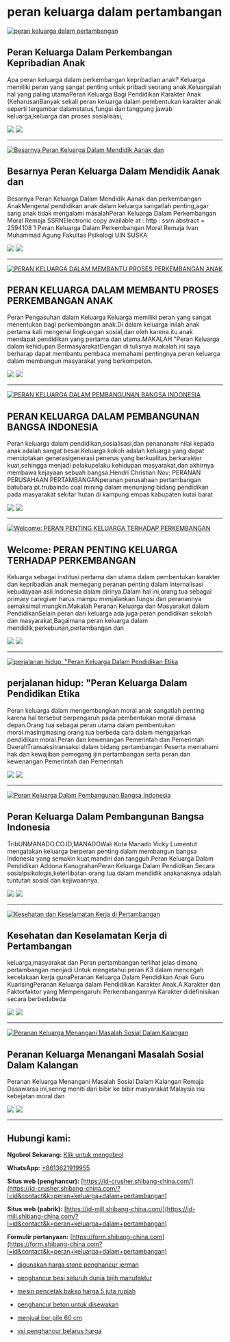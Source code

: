 # peran keluarga dalam pertambangan

<a href="https://swt.shibang-china.com/?l=id&img&k=peran+keluarga+dalam+pertambangan" target="_blank">![peran keluarga dalam pertambangan](http://static.shibang-china.com/all-800x300/1443.jpg)</a>

## Peran Keluarga Dalam Perkembangan Kepribadian Anak
Apa peran keluarga dalam perkembangan kepribadian anak? Keluarga memiliki peran yang sangat penting untuk pribadi seorang anak.Keluargalah hal yang paling utamaPeran Keluarga Bagi Pendidikan Karakter Anak (KeharusanBanyak sekali peran keluarga dalam pembentukan karakter anak seperti tergambar dalamstatus,fungsi dan tanggung jawab keluarga,keluarga dan proses sosialisasi,


<a href="https://whatsapp.shibangsoft.com/WhatsApp.php" target="_blank" title="WhatsApp">![](http://static.shibang-china.com/icon/whatsapp.png)</a> <a href="https://swt.shibang-china.com/?l=id&icon&k=peran+keluarga+dalam+pertambangan" target="_blank">![](http://static.shibang-china.com/icon/chat-id.png)</a>

---

<a href="https://swt.shibang-china.com/?l=id&img&k=peran+keluarga+dalam+pertambangan" target="_blank">![Besarnya Peran Keluarga Dalam Mendidik Aanak dan](http://static.shibang-china.com/all-800x300/1004.jpg)</a>

## Besarnya Peran Keluarga Dalam Mendidik Aanak dan
Besarnya Peran Keluarga Dalam Mendidik Aanak dan perkembangan AnakMengenal pendidikan anak dalam keluarga sangatlah penting,agar sang anak tidak mengalami masalahPeran Keluarga Dalam Perkembangan Moral Remaja SSRNElectronic copy available at : http : ssrn abstract = 2594108 1 Peran Keluarga Dalam Perkembangan Moral Remaja Ivan Muhammad Agung Fakultas Psikologi UIN SUSKA


<a href="https://whatsapp.shibangsoft.com/WhatsApp.php" target="_blank" title="WhatsApp">![](http://static.shibang-china.com/icon/whatsapp.png)</a> <a href="https://swt.shibang-china.com/?l=id&icon&k=peran+keluarga+dalam+pertambangan" target="_blank">![](http://static.shibang-china.com/icon/chat-id.png)</a>

---

<a href="https://swt.shibang-china.com/?l=id&img&k=peran+keluarga+dalam+pertambangan" target="_blank">![PERAN KELUARGA DALAM MEMBANTU PROSES PERKEMBANGAN ANAK](http://static.shibang-china.com/all-800x300/314.jpg)</a>

## PERAN KELUARGA DALAM MEMBANTU PROSES PERKEMBANGAN ANAK
Peran Pengasuhan dalam Keluarga Keluarga memiliki peran yang sangat menentukan bagi perkembangan anak.Di dalam keluarga inilah anak pertama kali mengenal lingkungan sosial,dan oleh karena itu anak mendapat pendidikan yang pertama dan utama.MAKALAH "Peran Keluarga dalam kehidupan BermasyarakatDengan di tulisnya makalah ini saya berharap dapat membantu pembaca memahami pentingnya peran keluarga dalam membangun masyarakat yang berkompeten.


<a href="https://whatsapp.shibangsoft.com/WhatsApp.php" target="_blank" title="WhatsApp">![](http://static.shibang-china.com/icon/whatsapp.png)</a> <a href="https://swt.shibang-china.com/?l=id&icon&k=peran+keluarga+dalam+pertambangan" target="_blank">![](http://static.shibang-china.com/icon/chat-id.png)</a>

---

<a href="https://swt.shibang-china.com/?l=id&img&k=peran+keluarga+dalam+pertambangan" target="_blank">![PERAN KELUARGA DALAM PEMBANGUNAN BANGSA INDONESIA](http://static.shibang-china.com/all-800x300/497.jpg)</a>

## PERAN KELUARGA DALAM PEMBANGUNAN BANGSA INDONESIA
Peran keluarga dalam pendidikan,sosialisasi,dan penananam nilai kepada anak adalah sangat besar.Keluarga kokoh adalah keluarga yang dapat menciptakan generasigenerasi penerus yang berkualitas,berkarakter kuat,sehingga menjadi pelakupelaku kehidupan masyarakat,dan akhirnya membawa kejayaan sebuah bangsa.Hendri Christian Nov: PERANAN PERUSAHAAN PERTAMBANGANperanan perusahaan pertambangan batubara pt.trubaindo coal mining dalam menunjang bidang pendidikan pada masyarakat sekitar hutan di kampung empas kabupaten kutai barat


<a href="https://whatsapp.shibangsoft.com/WhatsApp.php" target="_blank" title="WhatsApp">![](http://static.shibang-china.com/icon/whatsapp.png)</a> <a href="https://swt.shibang-china.com/?l=id&icon&k=peran+keluarga+dalam+pertambangan" target="_blank">![](http://static.shibang-china.com/icon/chat-id.png)</a>

---

<a href="https://swt.shibang-china.com/?l=id&img&k=peran+keluarga+dalam+pertambangan" target="_blank">![Welcome: PERAN PENTING KELUARGA TERHADAP PERKEMBANGAN](http://static.shibang-china.com/all-800x300/506.jpg)</a>

## Welcome: PERAN PENTING KELUARGA TERHADAP PERKEMBANGAN
Keluarga sebagai institusi pertama dan utama dalam pembentukan karakter dan kepribadian anak memegang peranan penting dalam internalisasi kebudayaan asli Indonesia dalam dirinya.Dalam hal ini,orang tua sebagai primary caregiver harus mampu menjalankan fungsi dan peranannya semaksimal mungkin.Makalah Peranan Keluarga dan Masyarakat dalam PendidikanSelain peran dari keluarga ada juga peran pendidikan sekolah dan masyarakat,Bagaimana peran keluarga dalam mendidik,perkebunan,pertambangan dan


<a href="https://whatsapp.shibangsoft.com/WhatsApp.php" target="_blank" title="WhatsApp">![](http://static.shibang-china.com/icon/whatsapp.png)</a> <a href="https://swt.shibang-china.com/?l=id&icon&k=peran+keluarga+dalam+pertambangan" target="_blank">![](http://static.shibang-china.com/icon/chat-id.png)</a>

---

<a href="https://swt.shibang-china.com/?l=id&img&k=peran+keluarga+dalam+pertambangan" target="_blank">![perjalanan hidup: "Peran Keluarga Dalam Pendidikan Etika](http://static.shibang-china.com/all-800x300/939.jpg)</a>

## perjalanan hidup: "Peran Keluarga Dalam Pendidikan Etika
Peran keluarga dalam mengembangkan moral anak sangatlah penting karena hal tersebut berpengaruh pada pembentukan moral dimasa depan.Orang tua sebagai peran utama dalam pembentukan moral.masingmasing orang tua berbeda cara dalam mengajarkan pendidikan moral.Peran dan kewenangan Pemerintah dan Pemerintah DaerahTransaksitransaksi dalam bidang pertambangan Peserta memahami hak dan kewajiban pemegang ijin pertambangan serta peran dan kewenangan Pemerintah dan Pemerintah


<a href="https://whatsapp.shibangsoft.com/WhatsApp.php" target="_blank" title="WhatsApp">![](http://static.shibang-china.com/icon/whatsapp.png)</a> <a href="https://swt.shibang-china.com/?l=id&icon&k=peran+keluarga+dalam+pertambangan" target="_blank">![](http://static.shibang-china.com/icon/chat-id.png)</a>

---

<a href="https://swt.shibang-china.com/?l=id&img&k=peran+keluarga+dalam+pertambangan" target="_blank">![Peran Keluarga Dalam Pembangunan Bangsa Indonesia](http://static.shibang-china.com/all-800x300/544.jpg)</a>

## Peran Keluarga Dalam Pembangunan Bangsa Indonesia
TrIbUNMANADO.CO.ID,MANADOWali Kota Manado Vicky Lumentut mengatakan keluarga berperan penting dalam membangun bangsa Indonesia yang semakin kuat,mandiri dan tangguh.Peran Keluarga Dalam Pendidikan Addona KanugrahanPeran Keluarga Dalam Pendidikan.Secara sosialpsikologis,keterlibatan orang tua dalam mendidik anakanaknya adalah tuntutan sosial dan kejiwaannya.


<a href="https://whatsapp.shibangsoft.com/WhatsApp.php" target="_blank" title="WhatsApp">![](http://static.shibang-china.com/icon/whatsapp.png)</a> <a href="https://swt.shibang-china.com/?l=id&icon&k=peran+keluarga+dalam+pertambangan" target="_blank">![](http://static.shibang-china.com/icon/chat-id.png)</a>

---

<a href="https://swt.shibang-china.com/?l=id&img&k=peran+keluarga+dalam+pertambangan" target="_blank">![Kesehatan dan Keselamatan Kerja di Pertambangan](http://static.shibang-china.com/all-800x300/780.jpg)</a>

## Kesehatan dan Keselamatan Kerja di Pertambangan
keluarga,masyarakat dan Peran pertambangan terlihat jelas dimana pertambangan menjadi Untuk mengetahui peran K3 dalam mencegah kecelakaan kerja gunaPeranan Keluarga Dalam Pendidikan Anak Guru KuansingPeranan Keluarga dalam Pendidikan Karakter Anak.A.Karakter dan Faktorfaktor yang Mempengaruhi Perkembangannya Karakter didefinisikan secara berbedabeda


<a href="https://whatsapp.shibangsoft.com/WhatsApp.php" target="_blank" title="WhatsApp">![](http://static.shibang-china.com/icon/whatsapp.png)</a> <a href="https://swt.shibang-china.com/?l=id&icon&k=peran+keluarga+dalam+pertambangan" target="_blank">![](http://static.shibang-china.com/icon/chat-id.png)</a>

---

<a href="https://swt.shibang-china.com/?l=id&img&k=peran+keluarga+dalam+pertambangan" target="_blank">![Peranan Keluarga Menangani Masalah Sosial Dalam Kalangan](http://static.shibang-china.com/all-800x300/1359.jpg)</a>

## Peranan Keluarga Menangani Masalah Sosial Dalam Kalangan
Peranan Keluarga Menangani Masalah Sosial Dalam Kalangan Remaja Dasawarsa ini,sering meniti dari bibir ke bibir masyarakat Malaysia isu kebejatan moral dan

<a href="https://whatsapp.shibangsoft.com/WhatsApp.php" target="_blank" title="WhatsApp">![](http://static.shibang-china.com/icon/whatsapp.png)</a> <a href="https://swt.shibang-china.com/?l=id&icon&k=peran+keluarga+dalam+pertambangan" target="_blank">![](http://static.shibang-china.com/icon/chat-id.png)</a>

---
## Hubungi kami:

**Ngobrol Sekarang:** [Klik untuk mengobrol](https://swt.shibang-china.com?l=id&contact&k=peran+keluarga+dalam+pertambangan)

**WhatsApp:**  [+8613621919955](https://whatsapp.shibangsoft.com/WhatsApp.php)

**Situs web (penghancur):** [https://id-crusher.shibang-china.com/](https://id-crusher.shibang-china.com/?l=id&contact&k=peran+keluarga+dalam+pertambangan)

**Situs web (pabrik):** [https://id-mill.shibang-china.com/](https://id-mill.shibang-china.com/?l=id&contact&k=peran+keluarga+dalam+pertambangan)

**Formulir pertanyaan:** [https://form.shibang-china.com](https://form.shibang-china.com?l=id&contact&k=peran+keluarga+dalam+pertambangan)

* [digunakan harga stone penghancur jerman](../33/digunakan%20harga%20stone%20penghancur%20jerman.md)

* [penghancur besi seluruh dunia bijih manufaktur](../34/penghancur%20besi%20seluruh%20dunia%20bijih%20manufaktur.md)

* [mesin pencetak bakso harga 5 juta rupiah](../32/mesin%20pencetak%20bakso%20harga%205%20juta%20rupiah.md)

* [penghancur beton untuk disewakan](../37/penghancur%20beton%20untuk%20disewakan.md)

* [menjual bor pile 60 cm](../40/menjual%20bor%20pile%2060%20cm.md)

* [vsi penghancur belarus harga](../31/vsi%20penghancur%20belarus%20harga.md)